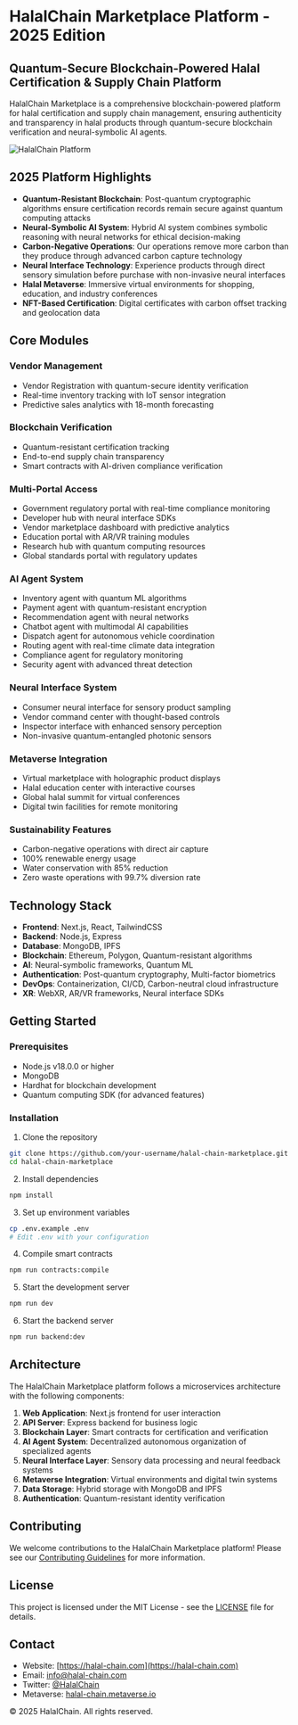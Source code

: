 # HalalChain Marketplace Platform - 2025 Edition

## Quantum-Secure Blockchain-Powered Halal Certification & Supply Chain Platform

HalalChain Marketplace is a comprehensive blockchain-powered platform for halal certification and supply chain management, ensuring authenticity and transparency in halal products through quantum-secure blockchain verification and neural-symbolic AI agents.

![HalalChain Platform](public/images/halal-chain-hero.png)

## 2025 Platform Highlights

- **Quantum-Resistant Blockchain**: Post-quantum cryptographic algorithms ensure certification records remain secure against quantum computing attacks
- **Neural-Symbolic AI System**: Hybrid AI system combines symbolic reasoning with neural networks for ethical decision-making
- **Carbon-Negative Operations**: Our operations remove more carbon than they produce through advanced carbon capture technology
- **Neural Interface Technology**: Experience products through direct sensory simulation before purchase with non-invasive neural interfaces
- **Halal Metaverse**: Immersive virtual environments for shopping, education, and industry conferences
- **NFT-Based Certification**: Digital certificates with carbon offset tracking and geolocation data

## Core Modules

### Vendor Management
- Vendor Registration with quantum-secure identity verification
- Real-time inventory tracking with IoT sensor integration
- Predictive sales analytics with 18-month forecasting

### Blockchain Verification
- Quantum-resistant certification tracking
- End-to-end supply chain transparency
- Smart contracts with AI-driven compliance verification

### Multi-Portal Access
- Government regulatory portal with real-time compliance monitoring
- Developer hub with neural interface SDKs
- Vendor marketplace dashboard with predictive analytics
- Education portal with AR/VR training modules
- Research hub with quantum computing resources
- Global standards portal with regulatory updates

### AI Agent System
- Inventory agent with quantum ML algorithms
- Payment agent with quantum-resistant encryption
- Recommendation agent with neural networks
- Chatbot agent with multimodal AI capabilities
- Dispatch agent for autonomous vehicle coordination
- Routing agent with real-time climate data integration
- Compliance agent for regulatory monitoring
- Security agent with advanced threat detection

### Neural Interface System
- Consumer neural interface for sensory product sampling
- Vendor command center with thought-based controls
- Inspector interface with enhanced sensory perception
- Non-invasive quantum-entangled photonic sensors

### Metaverse Integration
- Virtual marketplace with holographic product displays
- Halal education center with interactive courses
- Global halal summit for virtual conferences
- Digital twin facilities for remote monitoring

### Sustainability Features
- Carbon-negative operations with direct air capture
- 100% renewable energy usage
- Water conservation with 85% reduction
- Zero waste operations with 99.7% diversion rate

## Technology Stack

- **Frontend**: Next.js, React, TailwindCSS
- **Backend**: Node.js, Express
- **Database**: MongoDB, IPFS
- **Blockchain**: Ethereum, Polygon, Quantum-resistant algorithms
- **AI**: Neural-symbolic frameworks, Quantum ML
- **Authentication**: Post-quantum cryptography, Multi-factor biometrics
- **DevOps**: Containerization, CI/CD, Carbon-neutral cloud infrastructure
- **XR**: WebXR, AR/VR frameworks, Neural interface SDKs

## Getting Started

### Prerequisites
- Node.js v18.0.0 or higher
- MongoDB
- Hardhat for blockchain development
- Quantum computing SDK (for advanced features)

### Installation

1. Clone the repository
```bash
git clone https://github.com/your-username/halal-chain-marketplace.git
cd halal-chain-marketplace
```

2. Install dependencies
```bash
npm install
```

3. Set up environment variables
```bash
cp .env.example .env
# Edit .env with your configuration
```

4. Compile smart contracts
```bash
npm run contracts:compile
```

5. Start the development server
```bash
npm run dev
```

6. Start the backend server
```bash
npm run backend:dev
```

## Architecture

The HalalChain Marketplace platform follows a microservices architecture with the following components:

1. **Web Application**: Next.js frontend for user interaction
2. **API Server**: Express backend for business logic
3. **Blockchain Layer**: Smart contracts for certification and verification
4. **AI Agent System**: Decentralized autonomous organization of specialized agents
5. **Neural Interface Layer**: Sensory data processing and neural feedback systems
6. **Metaverse Integration**: Virtual environments and digital twin systems
7. **Data Storage**: Hybrid storage with MongoDB and IPFS
8. **Authentication**: Quantum-resistant identity verification

## Contributing

We welcome contributions to the HalalChain Marketplace platform! Please see our [Contributing Guidelines](CONTRIBUTING.md) for more information.

## License

This project is licensed under the MIT License - see the [LICENSE](LICENSE) file for details.

## Contact

- Website: [https://halal-chain.com](https://halal-chain.com)
- Email: info@halal-chain.com
- Twitter: [@HalalChain](https://twitter.com/halalchain)
- Metaverse: [halal-chain.metaverse.io](https://halal-chain.metaverse.io)

© 2025 HalalChain. All rights reserved.